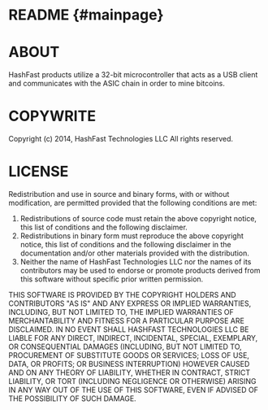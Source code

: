 README                                                              {#mainpage}
======

ABOUT
=====

HashFast products utilize a 32-bit microcontroller that acts as a USB client
and communicates with the ASIC chain in order to mine bitcoins.

COPYWRITE
=========

Copyright (c) 2014, HashFast Technologies LLC
All rights reserved.

LICENSE
=======
Redistribution and use in source and binary forms, with or without
modification, are permitted provided that the following conditions are met:
  1.  Redistributions of source code must retain the above copyright
      notice, this list of conditions and the following disclaimer.
  2.  Redistributions in binary form must reproduce the above copyright
      notice, this list of conditions and the following disclaimer in the
      documentation and/or other materials provided with the distribution.
  3.  Neither the name of HashFast Technologies LLC nor the
      names of its contributors may be used to endorse or promote products
      derived from this software without specific prior written permission.

THIS SOFTWARE IS PROVIDED BY THE COPYRIGHT HOLDERS AND CONTRIBUTORS "AS IS" AND
ANY EXPRESS OR IMPLIED WARRANTIES, INCLUDING, BUT NOT LIMITED TO, THE IMPLIED
WARRANTIES OF MERCHANTABILITY AND FITNESS FOR A PARTICULAR PURPOSE ARE
DISCLAIMED. IN NO EVENT SHALL HASHFAST TECHNOLOGIES LLC BE LIABLE FOR ANY
DIRECT, INDIRECT, INCIDENTAL, SPECIAL, EXEMPLARY, OR CONSEQUENTIAL DAMAGES
(INCLUDING, BUT NOT LIMITED TO, PROCUREMENT OF SUBSTITUTE GOODS OR SERVICES;
LOSS OF USE, DATA, OR PROFITS; OR BUSINESS INTERRUPTION) HOWEVER CAUSED AND
ON ANY THEORY OF LIABILITY, WHETHER IN CONTRACT, STRICT LIABILITY, OR TORT
(INCLUDING NEGLIGENCE OR OTHERWISE) ARISING IN ANY WAY OUT OF THE USE OF THIS
SOFTWARE, EVEN IF ADVISED OF THE POSSIBILITY OF SUCH DAMAGE.